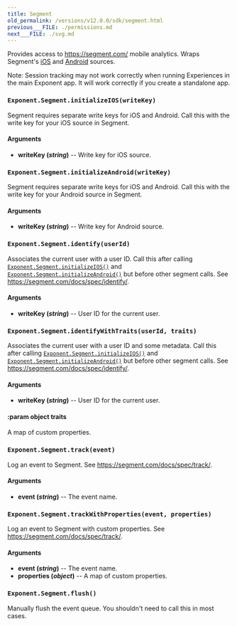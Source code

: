 ```yaml
---
title: Segment
old_permalink: /versions/v12.0.0/sdk/segment.html
previous___FILE: ./permissions.md
next___FILE: ./svg.md
---
```


Provides access to <https://segment.com/> mobile analytics. Wraps Segment's [iOS](https://segment.com/docs/sources/mobile/ios/) and [Android](https://segment.com/docs/sources/mobile/android/) sources.

Note: Session tracking may not work correctly when running Experiences in the main Exponent app. It will work correctly if you create a standalone app.

### `Exponent.Segment.initializeIOS(writeKey)`

Segment requires separate write keys for iOS and Android. Call this with the write key for your iOS source in Segment.

#### Arguments

-   **writeKey (_string_)** -- Write key for iOS source.

### `Exponent.Segment.initializeAndroid(writeKey)`

Segment requires separate write keys for iOS and Android. Call this with the write key for your Android source in Segment.

#### Arguments

-   **writeKey (_string_)** -- Write key for Android source.

### `Exponent.Segment.identify(userId)`

Associates the current user with a user ID. Call this after calling [`Exponent.Segment.initializeIOS()`](#Exponent.Segment.initializeIOS "Exponent.Segment.initializeIOS") and [`Exponent.Segment.initializeAndroid()`](#Exponent.Segment.initializeAndroid "Exponent.Segment.initializeAndroid") but before other segment calls. See <https://segment.com/docs/spec/identify/>.

#### Arguments

-   **writeKey (_string_)** -- User ID for the current user.

### `Exponent.Segment.identifyWithTraits(userId, traits)`

Associates the current user with a user ID and some metadata. Call this after calling [`Exponent.Segment.initializeIOS()`](#Exponent.Segment.initializeIOS "Exponent.Segment.initializeIOS") and [`Exponent.Segment.initializeAndroid()`](#Exponent.Segment.initializeAndroid "Exponent.Segment.initializeAndroid") but before other segment calls. See <https://segment.com/docs/spec/identify/>.

#### Arguments

-   **writeKey (_string_)** -- User ID for the current user.

#### :param object traits

A map of custom properties.

### `Exponent.Segment.track(event)`

Log an event to Segment. See <https://segment.com/docs/spec/track/>.

#### Arguments

-   **event (_string_)** -- The event name.

### `Exponent.Segment.trackWithProperties(event, properties)`

Log an event to Segment with custom properties. See <https://segment.com/docs/spec/track/>.

#### Arguments

-   **event (_string_)** -- The event name.
-   **properties (_object_)** -- A map of custom properties.

### `Exponent.Segment.flush()`

Manually flush the event queue. You shouldn't need to call this in most cases.
